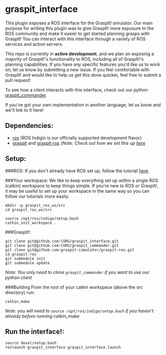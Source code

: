 graspit_interface
=================

This plugin exposes a ROS interface for the GraspIt! simulator. Our main purpose for writing
this plugin was to give GraspIt! more exposure to the ROS community and make it easier to
get started planning grasps with GraspIt! You can interact with this interface through a
variety of ROS services and action servers.

This repo is currently in **active development**, and we plan on exposing a majority of GraspIt!'s
functionality to ROS, including all of GraspIt!'s planning capabilities. If you have any specific
features you'd like us to work on, let us know by submitting a new issue. If you feel comfortable
with GraspIt! and would like to help us get this done quicker, feel free to submit a pull request!

To see how a client interacts with this interface, check out our python
[graspit_commander](https://github.com/CURG/graspit_commander).

If you've got your own implementation in another language, let us know and we'll link to it here!

Dependencies:
-------------
- [ros](http://wiki.ros.org/indigo/Installation) (ROS Indigio is our officially supported
development flavor)
- [graspit](https://github.com/graspit-simulator/graspit) and
[graspit-ros](https://github.com/graspit-simulator/graspit-ros)
(*Note: Check out how we set this up [here](#graspit)*

Setup:
------
###ROS:
If you don't already have ROS set up, follow the tutorial [here](http://wiki.ros.org/indigo/Installation).

###Your workspace:
We like to keep everything set up within a single ROS (catkin) workspace to keep things simple.
If you're new to ROS or GraspIt!, it may be useful to set up your workspace in the same way so
you can follow our tutorials more easily. 

```
mkdir -p graspit_ros_ws/src
cd graspit_ros_ws/src

source /opt/ros/indigo/setup.bash
catkin_init_workspace . 
```

###GraspIt!:
```
git clone git@github.com:CURG/graspit_interface.git
git clone git@github.com:CURG/graspit_commander.git
git clone git@github.com:graspit-simulator/graspit-ros.git
cd graspit-ros
git submodule init
git submodule update
```
*Note: You only need to clone ```graspit_commander``` if you want to use our python client*

###Building
From the root of your catkin workspace (above the src directory) run:
```
catkin_make
```
*Note: you will need to `source /opt/ros/indigo/setup.bash` if you haven't already
before running catkin_make* 


Run the interface!:
-------
```
source devel/setup.bash
roslaunch graspit_interface graspit_interface.launch
```
